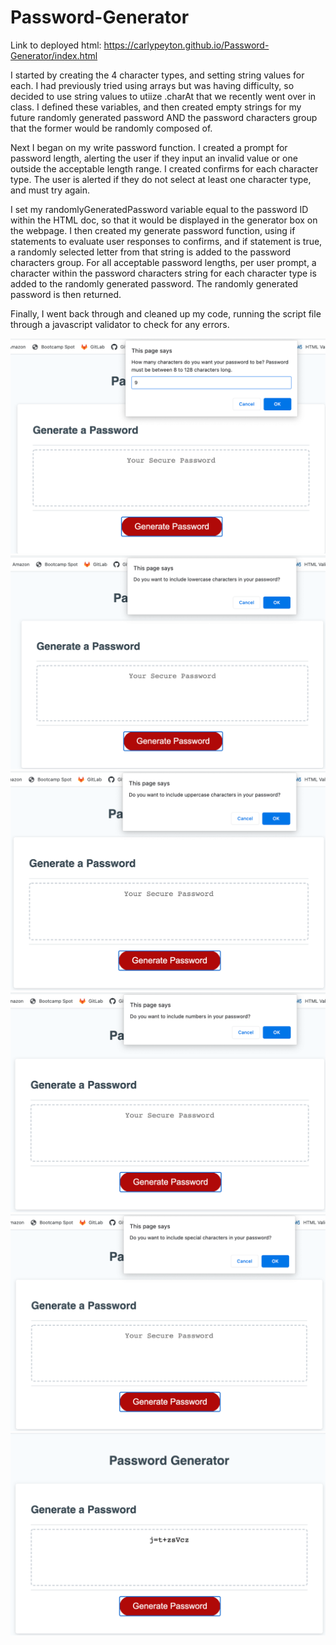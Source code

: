 # Password-Generator

Link to deployed html: https://carlypeyton.github.io/Password-Generator/index.html

I started by creating the 4 character types, and setting string values for each. I had previously tried using arrays but was having difficulty, so decided to use string values to utiize .charAt that we recently went over in class. I defined these variables, and then created empty strings for my future randomly generated password AND the password characters group that the former would be randomly composed of. 

Next I began on my write password function. I created a prompt for password length, alerting the user if they input an invalid value or one outside the acceptable length range. I created confirms for each character type. The user is alerted if they do not select at least one character type, and must try again.

I set my randomlyGeneratedPassword variable equal to the password ID within the HTML doc, so that it would be displayed in the generator box on the webpage. I then created my generate password function, using if statements to evaluate user responses to confirms, and if statement is true, a randomly selected letter from that string is added to the password characters group. For all acceptable password lengths, per user prompt, a character within the password characters string for each character type is added to the randomly generated password. The randomly generated password is then returned.

Finally, I went back through and cleaned up my code, running the script file through a javascript validator to check for any errors.

<img src = "Screen Shot 2020-12-13 at 11.00.51 PM.png">
<img src = "Screen Shot 2020-12-13 at 11.00.59 PM.png">
<img src = "Screen Shot 2020-12-13 at 11.01.10 PM.png">
<img src = "Screen Shot 2020-12-13 at 11.01.17 PM.png">
<img src = "Screen Shot 2020-12-13 at 11.01.26 PM.png">
<img src = "Screen Shot 2020-12-13 at 11.01.40 PM.png">
